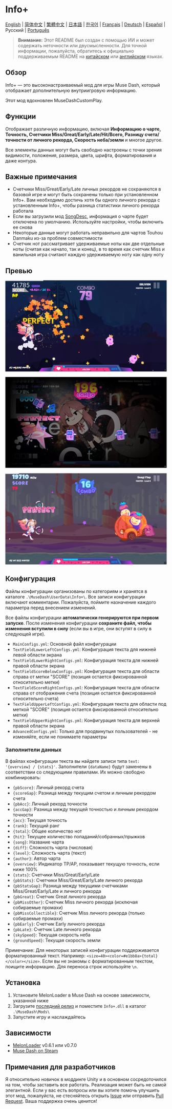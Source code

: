 # Info+

[English](README.md) | [简体中文](README_zh.md) | [繁體中文](README_zh-TW.md) | [日本語](README_ja.md) | [한국어](README_ko.md) | [Français](README_fr.md) | [Deutsch](README_de.md) | [Español](README_es.md) | Русский | [Português](README_pt.md)

> **Внимание:** Этот README был создан с помощью ИИ и может содержать неточности или двусмысленности. Для точной информации, пожалуйста, обратитесь к официально поддерживаемым README на [китайском](README_zh.md) или [английском](README.md) языках.

## Обзор

Info+ — это высоконастраиваемый мод для игры Muse Dash, который отображает дополнительную внутриигровую информацию.

Этот мод вдохновлен MuseDashCustomPlay.

## Функции

Отображает различную информацию, включая **Информацию о чарте, Точность, Счетчики Miss/Great/Early/Late/Hit/Всего, Разницу счета/точности от личного рекорда, Скорость неба/земли** и многое другое.

Все элементы данных могут быть свободно настроены с точки зрения видимости, положения, размера, цвета, шрифта, форматирования и даже контура.

## Важные примечания

- Счетчики Miss/Great/Early/Late личных рекордов не сохраняются в базовой игре и могут быть сохранены только при установленном Info+. Вам необходимо достичь хотя бы одного личного рекорда с установленным Info+, чтобы разница статистики личного рекорда работала
- Если вы загрузили мод [SongDesc](https://github.com/mdmods/songdesc), информация о чарте будет отключена по умолчанию. Используйте настройки, чтобы включить ее снова
- Некоторые данные могут работать неправильно для чартов Touhou Danmaku из-за проблем совместимости
- Счетчик нот рассматривает удерживаемые ноты как две отдельные ноты (считая как начало, так и конец), в то время как счетчик Miss и ванильная игра считают каждую удерживаемую ноту как одну ноту

## Превью

![Превью 1](Static/Preview1.webp)

![Превью 2](Static/Preview2.webp)

![Превью 3](Static/Preview3.webp)

## Конфигурация

Файлы конфигурации организованы по категориям и хранятся в каталоге
`.\MuseDash\UserData\Info+\`. Все записи конфигурации включают комментарии. Пожалуйста, поймите назначение каждого параметра перед внесением изменений.

Все файлы конфигурации **автоматически генерируются при первом запуске**. После изменения конфигурации **сохраните файл, чтобы изменения вступили в силу** (если вы в игре, они вступят в силу в следующей игре).

- `MainConfigs.yml`: Основной файл конфигурации
- `TextFieldLowerLeftConfigs.yml`: Конфигурация текста для нижней левой области экрана
- `TextFieldLowerRightConfigs.yml`: Конфигурация текста для нижней правой области экрана
- `TextFieldScoreBelowConfigs.yml`: Конфигурация текста для области справа от метки "SCORE" (позиция остается фиксированной относительно метки)
- `TextFieldScoreRightConfigs.yml`: Конфигурация текста для области справа от отображения счета (позиция остается фиксированной относительно счета)
- `TextFieldUpperLeftConfigs.yml`: Конфигурация текста для области под меткой "SCORE" (позиция остается фиксированной относительно метки)
- `TextFieldUpperRightConfigs.yml`: Конфигурация текста для верхней правой области экрана
- `AdvancedConfigs.yml`: Только для продвинутых пользователей - не изменяйте, если не понимаете параметры

### Заполнители данных

В файлах конфигурации текста вы найдете записи типа `text: '{overview} / {stats}'`. 
Заполнители `{dataName}` будут заменены в соответствии со следующими правилами. Их можно свободно комбинировать:

- `{pbScore}`: Личный рекорд счета
- `{scoreGap}`: Разница между текущим счетом и личным рекордом счета
- `{pbAcc}`: Личный рекорд точности
- `{accGap}`: Разница между текущей точностью и личным рекордом точности  
- `{acc}`: Текущая точность
- `{rank}`: Текущий ранг
- `{total}`: Общее количество нот
- `{hit}`: Текущее количество попаданий/собранных/прыжков
- `{song}`: Название чарта
- `{diff}`: Сложность чарта (числовая)
- `{level}`: Сложность чарта (текст)
- `{author}`: Автор чарта
- `{overview}`: Индикатор TP/AP, показывает текущую точность, если ниже 100%
- `{stats}`: Счетчики Miss/Great/Early/Late
- `{pbStats}`: Счетчики Miss/Great/Early/Late личного рекорда
- `{pbStatsGap}`: Разница между текущими счетчиками Miss/Great/Early/Late и личного рекорда
- `{pbGreat}`: Счетчик Great личного рекорда
- `{pbMissOther}`: Счетчик Miss личного рекорда (исключая собираемые промахи)
- `{pbMissCollectible}`: Счетчик Miss личного рекорда (только собираемые промахи)
- `{pbEarly}`: Счетчик Early личного рекорда
- `{pbLate}`: Счетчик Late личного рекорда
- `{skySpeed}`: Текущая скорость неба
- `{groundSpeed}`: Текущая скорость земли

Примечание: Для некоторых записей конфигурации поддерживается форматированный текст. Например:
`<size=40><color=#e1bb8a>{total}</color></size>`. Если вы не знакомы с форматированным текстом, поищите информацию. Для переноса строк используйте `\n`.

## Установка

1. Установите MelonLoader в Muse Dash на основе зависимости, указанной ниже
2. Загрузите [последний релиз](https://github.com/KARPED1EM/MuseDashInfoPlus/releases) и поместите `Info+.dll` в каталог `.\MuseDash\Mods\`
3. Запустите игру и наслаждайтесь

## Зависимости

- [MelonLoader](https://github.com/LavaGang/MelonLoader/releases) v0.6.1 или v0.7.0
- [Muse Dash on Steam](https://store.steampowered.com/app/774171/Muse_Dash/)

## Примечания для разработчиков

Я относительно новичок в моддинге Unity и в основном сосредоточился на том, чтобы заставить все работать. Реализация может быть не самой элегантной. Если у вас есть вопросы или вы хотите помочь улучшить этот мод, пожалуйста, не стесняйтесь открыть [Issue](https://github.com/KARPED1EM/MuseDashInfoPlus/issues/new) или отправить [Pull Request](https://github.com/KARPED1EM/MuseDashInfoPlus/compare). Ваша поддержка очень ценится!
